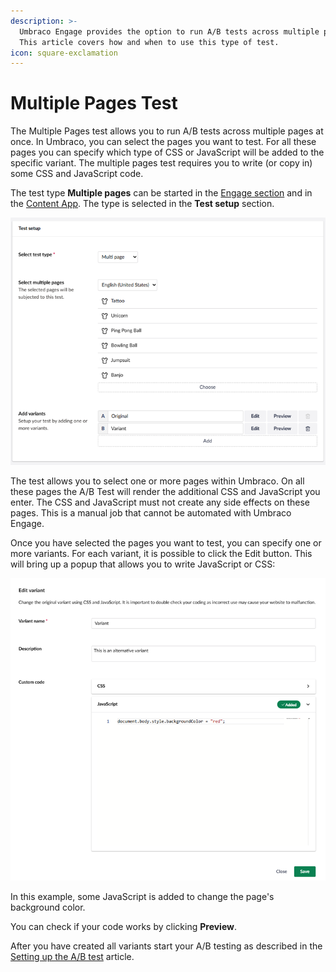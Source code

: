 ```yaml
---
description: >-
  Umbraco Engage provides the option to run A/B tests across multiple pages.
  This article covers how and when to use this type of test.
icon: square-exclamation
---
```


# Multiple Pages Test

The Multiple Pages test allows you to run A/B tests across multiple pages at once. In Umbraco, you can select the pages you want to test. For all these pages you can specify which type of CSS or JavaScript will be added to the specific variant. The multiple pages test requires you to write (or copy in) some CSS and JavaScript code.

The test type **Multiple pages** can be started in the [Engage section](../../introduction/the-umbraco-engage-section.md) and in the [Content App](../../introduction/content-apps.md). The type is selected in the **Test setup** section.

![Setup Test](../../../.gitbook/assets/engage-ab-test-mutliple-pages-v16.png)

The test allows you to select one or more pages within Umbraco. On all these pages the A/B Test will render the additional CSS and JavaScript you enter. The CSS and JavaScript must not create any side effects on these pages. This is a manual job that cannot be automated with Umbraco Engage.

Once you have selected the pages you want to test, you can specify one or more variants. For each variant, it is possible to click the Edit button. This will bring up a popup that allows you to write JavaScript or CSS:

![Edit variant using CSS or JavaScript](../../../.gitbook/assets/engage-ab-test-documettype-edit-variant.png)

In this example, some JavaScript is added to change the page's background color.

You can check if your code works by clicking **Preview**.

After you have created all variants start your A/B testing as described in the [Setting up the A/B test](../setting-up-the-ab-test.md) article.
